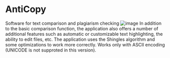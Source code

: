 # AntiCopy
Software for text comparison and plagiarism checking
![image](https://user-images.githubusercontent.com/91022025/210133812-afa849a3-ec60-4ab6-a67e-b3214be2c99c.png)
In addition to the basic comparison function, the application also offers a number of additional features such as automatic or customizable text highlighting, the ability to edit files, etc. The application uses the Shingles algorithm and some optimizations to work more correctly.
Works only with ASCII encoding (UNICODE is not supproted in this version).
